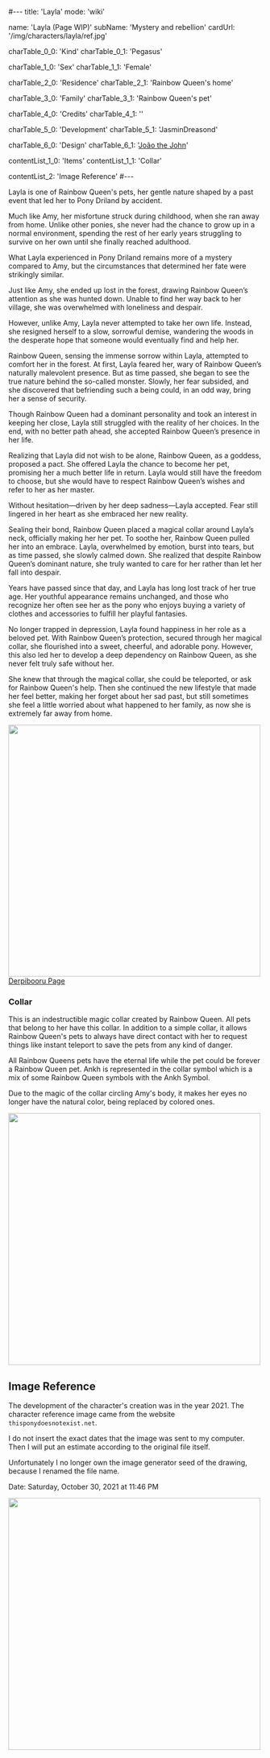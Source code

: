 #---
title: 'Layla'
mode: 'wiki'

name: 'Layla (Page WIP)'
subName: 'Mystery and rebellion'
cardUrl: '/img/characters/layla/ref.jpg'

charTable_0_0: 'Kind'
charTable_0_1: 'Pegasus'

charTable_1_0: 'Sex'
charTable_1_1: 'Female'

charTable_2_0: 'Residence'
charTable_2_1: 'Rainbow Queen's home'

charTable_3_0: 'Family'
charTable_3_1: 'Rainbow Queen's pet'

charTable_4_0: 'Credits'
charTable_4_1: ''

charTable_5_0: 'Development'
charTable_5_1: 'JasminDreasond'

charTable_6_0: 'Design'
charTable_6_1: '[João the John](https://derpibooru.org/tags/artist-colon-joaothejohn)'

contentList_1_0: 'Items'
contentList_1_1: 'Collar'

contentList_2: 'Image Reference'
#---

<span class="made-by-ai">

Layla is one of Rainbow Queen's pets, her gentle nature shaped by a past event that led her to Pony Driland by accident.

Much like Amy, her misfortune struck during childhood, when she ran away from home. Unlike other ponies, she never had the chance to grow up in a normal environment, spending the rest of her early years struggling to survive on her own until she finally reached adulthood.

What Layla experienced in Pony Driland remains more of a mystery compared to Amy, but the circumstances that determined her fate were strikingly similar.

Just like Amy, she ended up lost in the forest, drawing Rainbow Queen’s attention as she was hunted down. Unable to find her way back to her village, she was overwhelmed with loneliness and despair.

However, unlike Amy, Layla never attempted to take her own life. Instead, she resigned herself to a slow, sorrowful demise, wandering the woods in the desperate hope that someone would eventually find and help her.

Rainbow Queen, sensing the immense sorrow within Layla, attempted to comfort her in the forest. At first, Layla feared her, wary of Rainbow Queen’s naturally malevolent presence. But as time passed, she began to see the true nature behind the so-called monster. Slowly, her fear subsided, and she discovered that befriending such a being could, in an odd way, bring her a sense of security.

Though Rainbow Queen had a dominant personality and took an interest in keeping her close, Layla still struggled with the reality of her choices. In the end, with no better path ahead, she accepted Rainbow Queen’s presence in her life.

Realizing that Layla did not wish to be alone, Rainbow Queen, as a goddess, proposed a pact. She offered Layla the chance to become her pet, promising her a much better life in return. Layla would still have the freedom to choose, but she would have to respect Rainbow Queen’s wishes and refer to her as her master.

Without hesitation—driven by her deep sadness—Layla accepted. Fear still lingered in her heart as she embraced her new reality.

Sealing their bond, Rainbow Queen placed a magical collar around Layla’s neck, officially making her her pet. To soothe her, Rainbow Queen pulled her into an embrace. Layla, overwhelmed by emotion, burst into tears, but as time passed, she slowly calmed down. She realized that despite Rainbow Queen’s dominant nature, she truly wanted to care for her rather than let her fall into despair.

Years have passed since that day, and Layla has long lost track of her true age. Her youthful appearance remains unchanged, and those who recognize her often see her as the pony who enjoys buying a variety of clothes and accessories to fulfill her playful fantasies.

No longer trapped in depression, Layla found happiness in her role as a beloved pet. With Rainbow Queen’s protection, secured through her magical collar, she flourished into a sweet, cheerful, and adorable pony. However, this also led her to develop a deep dependency on Rainbow Queen, as she never felt truly safe without her.

</span>

She knew that through the magical collar, she could be teleported, or ask for Rainbow Queen's help. Then she continued the new lifestyle that made her feel better, making her forget about her sad past, but still sometimes she feel a little worried about what happened to her family, as now she is extremely far away from home.

<img src="/img/characters/layla/ref.jpg" height="500">
<a href="https://derpibooru.org/images/2737673" target="_blank">Derpibooru Page</a>

### Collar

This is an indestructible magic collar created by Rainbow Queen. All pets that belong to her have this collar. In addition to a simple collar, it allows Rainbow Queen's pets to always have direct contact with her to request things like instant teleport to save the pets from any kind of danger.

All Rainbow Queens pets have the eternal life while the pet could be forever a Rainbow Queen pet. Ankh is represented in the collar symbol which is a mix of some Rainbow Queen symbols with the Ankh Symbol.

Due to the magic of the collar circling Amy's body, it makes her eyes no longer have the natural color, being replaced by colored ones.

<img src="/img/characters/amy/wip-collar.jpg" height="500">

## Image Reference

The development of the character's creation was in the year 2021. The character reference image came from the website `thisponydoesnotexist.net`.

I do not insert the exact dates that the image was sent to my computer. Then I will put an estimate according to the original file itself.

Unfortunately I no longer own the image generator seed of the drawing, because I renamed the file name.

Date: Saturday, October 30, 2021 at 11:46 PM

<img src="/img/demo/Layla.jpg" height="500">